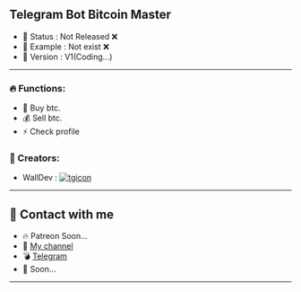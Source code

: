 ## Telegram Bot Bitcoin Master
- 📜 Status : Not Released ❌
- 📎 Example : Not exist ❌
- 💾 Version : V1(Coding...)
___
### 🔥 Functions:
- 🛒 Buy btc.
- 💰 Sell btc.
- ⚡️ Check profile
### 🗿 Creators:
- WallDev : [![tgicon](https://telegram.org/favicon.ico)](https://t.me/walldevnewthon)
___
## 🤝 Contact with me
+ 🔥 Patreon Soon...[](https://www.patreon.com/pythontoday)
+ 🎥 [My channel](https://t.me/walldevnew)
+ 💣 [Telegram](https://t.me/walldevnewthon)
+ 💬 Soon...[](https://link.com)
___
